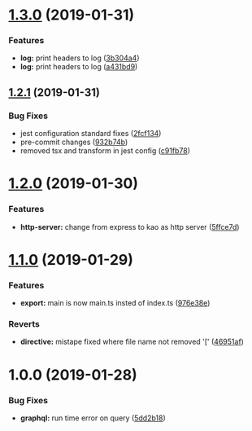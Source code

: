 # [1.3.0](https://github.com/Enigmatis/polaris/compare/v1.2.1...v1.3.0) (2019-01-31)


### Features

* **log:** print headers to log ([3b304a4](https://github.com/Enigmatis/polaris/commit/3b304a4))
* **log:** print headers to log ([a431bd9](https://github.com/Enigmatis/polaris/commit/a431bd9))

## [1.2.1](https://github.com/Enigmatis/polaris/compare/v1.2.0...v1.2.1) (2019-01-31)


### Bug Fixes

* jest configuration standard fixes ([2fcf134](https://github.com/Enigmatis/polaris/commit/2fcf134))
* pre-commit changes ([932b74b](https://github.com/Enigmatis/polaris/commit/932b74b))
* removed tsx and transform in jest config ([c91fb78](https://github.com/Enigmatis/polaris/commit/c91fb78))

# [1.2.0](https://github.com/Enigmatis/polaris/compare/v1.1.0...v1.2.0) (2019-01-30)


### Features

* **http-server:** change from express to kao as http server ([5ffce7d](https://github.com/Enigmatis/polaris/commit/5ffce7d))

# [1.1.0](https://github.com/Enigmatis/polaris/compare/v1.0.0...v1.1.0) (2019-01-29)


### Features

* **export:** main is now main.ts insted of index.ts ([976e38e](https://github.com/Enigmatis/polaris/commit/976e38e))


### Reverts

* **directive:** mistape fixed where file name not removed '[' ([46951af](https://github.com/Enigmatis/polaris/commit/46951af))

# 1.0.0 (2019-01-28)


### Bug Fixes

* **graphql:** run time error on query ([5dd2b18](https://github.com/Enigmatis/polaris/commit/5dd2b18))
